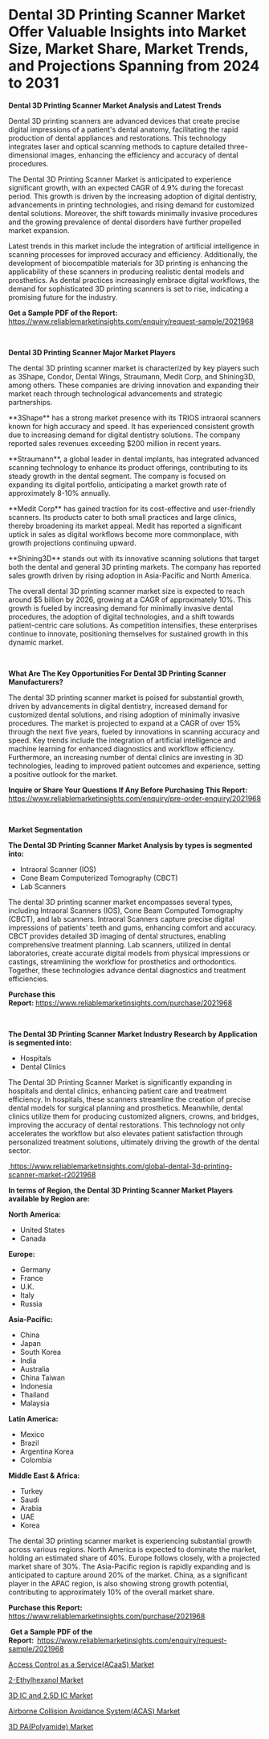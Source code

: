 <p><h1>Dental 3D Printing Scanner Market Offer Valuable Insights into Market Size, Market Share, Market Trends, and Projections Spanning from 2024 to 2031</h1></p><p><strong>Dental 3D Printing Scanner Market Analysis and Latest Trends</strong></p>
<p><p>Dental 3D printing scanners are advanced devices that create precise digital impressions of a patient's dental anatomy, facilitating the rapid production of dental appliances and restorations. This technology integrates laser and optical scanning methods to capture detailed three-dimensional images, enhancing the efficiency and accuracy of dental procedures.</p><p>The Dental 3D Printing Scanner Market is anticipated to experience significant growth, with an expected CAGR of 4.9% during the forecast period. This growth is driven by the increasing adoption of digital dentistry, advancements in printing technologies, and rising demand for customized dental solutions. Moreover, the shift towards minimally invasive procedures and the growing prevalence of dental disorders have further propelled market expansion.</p><p>Latest trends in this market include the integration of artificial intelligence in scanning processes for improved accuracy and efficiency. Additionally, the development of biocompatible materials for 3D printing is enhancing the applicability of these scanners in producing realistic dental models and prosthetics. As dental practices increasingly embrace digital workflows, the demand for sophisticated 3D printing scanners is set to rise, indicating a promising future for the industry.</p></p>
<p><strong>Get a Sample PDF of the Report:&nbsp;</strong> <a href="https://www.reliablemarketinsights.com/enquiry/request-sample/2021968?utm_campaign=1772&utm_medium=2&utm_source=Github&utm_content=ia&utm_term=28102024&utm_id=dental-3d-printing-scanner">https://www.reliablemarketinsights.com/enquiry/request-sample/2021968</a></p>
<p>&nbsp;</p>
<p><strong>Dental 3D Printing Scanner Major Market Players</strong></p>
<p><p>The dental 3D printing scanner market is characterized by key players such as 3Shape, Condor, Dental Wings, Straumann, Medit Corp, and Shining3D, among others. These companies are driving innovation and expanding their market reach through technological advancements and strategic partnerships.</p><p>**3Shape** has a strong market presence with its TRIOS intraoral scanners known for high accuracy and speed. It has experienced consistent growth due to increasing demand for digital dentistry solutions. The company reported sales revenues exceeding $200 million in recent years.</p><p>**Straumann**, a global leader in dental implants, has integrated advanced scanning technology to enhance its product offerings, contributing to its steady growth in the dental segment. The company is focused on expanding its digital portfolio, anticipating a market growth rate of approximately 8-10% annually.</p><p>**Medit Corp** has gained traction for its cost-effective and user-friendly scanners. Its products cater to both small practices and large clinics, thereby broadening its market appeal. Medit has reported a significant uptick in sales as digital workflows become more commonplace, with growth projections continuing upward.</p><p>**Shining3D** stands out with its innovative scanning solutions that target both the dental and general 3D printing markets. The company has reported sales growth driven by rising adoption in Asia-Pacific and North America.</p><p>The overall dental 3D printing scanner market size is expected to reach around $5 billion by 2026, growing at a CAGR of approximately 10%. This growth is fueled by increasing demand for minimally invasive dental procedures, the adoption of digital technologies, and a shift towards patient-centric care solutions. As competition intensifies, these enterprises continue to innovate, positioning themselves for sustained growth in this dynamic market.</p></p>
<p>&nbsp;</p>
<p><strong>What Are The Key Opportunities For Dental 3D Printing Scanner Manufacturers?</strong></p>
<p><p>The dental 3D printing scanner market is poised for substantial growth, driven by advancements in digital dentistry, increased demand for customized dental solutions, and rising adoption of minimally invasive procedures. The market is projected to expand at a CAGR of over 15% through the next five years, fueled by innovations in scanning accuracy and speed. Key trends include the integration of artificial intelligence and machine learning for enhanced diagnostics and workflow efficiency. Furthermore, an increasing number of dental clinics are investing in 3D technologies, leading to improved patient outcomes and experience, setting a positive outlook for the market.</p></p>
<p><strong>Inquire or Share Your Questions If Any Before Purchasing This Report:</strong> <a href="https://www.reliablemarketinsights.com/enquiry/pre-order-enquiry/2021968?utm_campaign=1772&utm_medium=2&utm_source=Github&utm_content=ia&utm_term=28102024&utm_id=dental-3d-printing-scanner">https://www.reliablemarketinsights.com/enquiry/pre-order-enquiry/2021968</a></p>
<p>&nbsp;</p>
<p><strong>Market Segmentation</strong></p>
<p><strong>The Dental 3D Printing Scanner Market Analysis by types is segmented into:</strong></p>
<p><ul><li>Intraoral Scanner (IOS)</li><li>Cone Beam Computerized Tomography (CBCT)</li><li>Lab Scanners</li></ul></p>
<p><p>The dental 3D printing scanner market encompasses several types, including Intraoral Scanners (IOS), Cone Beam Computed Tomography (CBCT), and lab scanners. Intraoral Scanners capture precise digital impressions of patients' teeth and gums, enhancing comfort and accuracy. CBCT provides detailed 3D imaging of dental structures, enabling comprehensive treatment planning. Lab scanners, utilized in dental laboratories, create accurate digital models from physical impressions or castings, streamlining the workflow for prosthetics and orthodontics. Together, these technologies advance dental diagnostics and treatment efficiencies.</p></p>
<p><strong>Purchase this Report:&nbsp;</strong><a href="https://www.reliablemarketinsights.com/purchase/2021968?utm_campaign=1772&utm_medium=2&utm_source=Github&utm_content=ia&utm_term=28102024&utm_id=dental-3d-printing-scanner">https://www.reliablemarketinsights.com/purchase/2021968</a></p>
<p>&nbsp;</p>
<p><strong>The Dental 3D Printing Scanner Market Industry Research by Application is segmented into:</strong></p>
<p><ul><li>Hospitals</li><li>Dental Clinics</li></ul></p>
<p><p>The Dental 3D Printing Scanner Market is significantly expanding in hospitals and dental clinics, enhancing patient care and treatment efficiency. In hospitals, these scanners streamline the creation of precise dental models for surgical planning and prosthetics. Meanwhile, dental clinics utilize them for producing customized aligners, crowns, and bridges, improving the accuracy of dental restorations. This technology not only accelerates the workflow but also elevates patient satisfaction through personalized treatment solutions, ultimately driving the growth of the dental sector.</p></p>
<p><a href="https://www.reliablemarketinsights.com/global-dental-3d-printing-scanner-market-r2021968?utm_campaign=1772&utm_medium=2&utm_source=Github&utm_content=ia&utm_term=28102024&utm_id=dental-3d-printing-scanner">&nbsp;https://www.reliablemarketinsights.com/global-dental-3d-printing-scanner-market-r2021968</a></p>
<p><strong>In terms of Region, the Dental 3D Printing Scanner Market Players available by Region are:</strong></p>
<p>
    <p> <strong> North America: </strong>
        <ul>
            <li>United States</li>
            <li>Canada</li>
        </ul>
        </p> 
    <p> <strong> Europe: </strong>
        <ul>
            <li>Germany</li>
            <li>France</li>
            <li>U.K.</li>
            <li>Italy</li>
            <li>Russia</li>
        </ul>
        </p> 
    <p> <strong> Asia-Pacific: </strong>
        <ul>
            <li>China</li>
            <li>Japan</li>
            <li>South Korea</li>
            <li>India</li>
            <li>Australia</li>
            <li>China Taiwan</li>
            <li>Indonesia</li>
            <li>Thailand</li>
            <li>Malaysia</li>
        </ul>
        </p> 
    <p> <strong> Latin America: </strong>
        <ul>
            <li>Mexico</li>
            <li>Brazil</li>
            <li>Argentina Korea</li>
            <li>Colombia</li>
        </ul>
        </p> 
    <p> <strong> Middle East & Africa: </strong>
        <ul>
            <li>Turkey</li>
            <li>Saudi</li>
            <li>Arabia</li>
            <li>UAE</li>
            <li>Korea</li>
        </ul>
    </p>
    </p>
<p><p>The dental 3D printing scanner market is experiencing substantial growth across various regions. North America is expected to dominate the market, holding an estimated share of 40%. Europe follows closely, with a projected market share of 30%. The Asia-Pacific region is rapidly expanding and is anticipated to capture around 20% of the market. China, as a significant player in the APAC region, is also showing strong growth potential, contributing to approximately 10% of the overall market share.</p></p>
<p><strong>Purchase this Report: </strong><a href="https://www.reliablemarketinsights.com/purchase/2021968?utm_campaign=1772&utm_medium=2&utm_source=Github&utm_content=ia&utm_term=28102024&utm_id=dental-3d-printing-scanner">https://www.reliablemarketinsights.com/purchase/2021968</a></p>
<p>&nbsp;<strong>Get a Sample PDF of the Report:&nbsp;&nbsp;</strong><a href="https://www.reliablemarketinsights.com/enquiry/request-sample/2021968?utm_campaign=1772&utm_medium=2&utm_source=Github&utm_content=ia&utm_term=28102024&utm_id=dental-3d-printing-scanner">https://www.reliablemarketinsights.com/enquiry/request-sample/2021968</a></p>
<p><strong></strong></p>
<p><p><a href="https://www.linkedin.com/pulse/global-access-control-serviceacaas-market-analysis-trends-tyrue?trk=public_post_embed_feed-article-content&utm_campaign=1772&utm_medium=2&utm_source=Github&utm_content=ia&utm_term=28102024&utm_id=dental-3d-printing-scanner">Access Control as a Service(ACaaS) Market</a></p><p><a href="https://www.linkedin.com/pulse/investing-2-ethylhexanol-market-trends-leading-products-regional-ak0yc?utm_campaign=1772&utm_medium=2&utm_source=Github&utm_content=ia&utm_term=28102024&utm_id=dental-3d-printing-scanner">2-Ethylhexanol Market</a></p><p><a href="https://www.linkedin.com/pulse/global-3d-ic-25d-market-share-growth-opportunities-growing-cagr-hxjjc?utm_campaign=1772&utm_medium=2&utm_source=Github&utm_content=ia&utm_term=28102024&utm_id=dental-3d-printing-scanner">3D IC and 2.5D IC Market</a></p><p><a href="https://www.linkedin.com/pulse/airborne-collision-avoidance-systemacas-ecosystem-mapping-innovation-96rtc?utm_campaign=1772&utm_medium=2&utm_source=Github&utm_content=ia&utm_term=28102024&utm_id=dental-3d-printing-scanner">Airborne Collision Avoidance System(ACAS) Market</a></p><p><a href="https://www.linkedin.com/pulse/pioneering-growth-analyzing-global-3d-papolyamide-market-dynamics-rge4e?trk=public_post_embed_feed-article-content&utm_campaign=1772&utm_medium=2&utm_source=Github&utm_content=ia&utm_term=28102024&utm_id=dental-3d-printing-scanner">3D PA(Polyamide) Market</a></p></p>